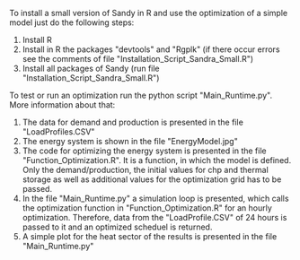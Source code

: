 To install a small version of Sandy in R and use the optimization of a simple model just do the following steps:

1. Install R
2. Install in R the packages "devtools" and "Rgplk" (if there occur errors see the comments of file "Installation_Script_Sandra_Small.R")
3. Install all packages of Sandy (run file "Installation_Script_Sandra_Small.R")


To test or run an optimization run the python script "Main_Runtime.py". More information about that:
1. The data for demand and production is presented in the file "LoadProfiles.CSV"
2. The energy system is shown in the file "EnergyModel.jpg"
3. The code for optimizing the energy system is presented in the file "Function_Optimization.R". It is a function, in which the model is defined. Only the demand/production, the initial values for chp and thermal storage as well as additional values for the optimization grid has to be passed.
4. In the file "Main_Runtime.py" a simulation loop is presented, which calls the optimization function in "Function_Optimization.R" for an hourly optimization. Therefore, data from the "LoadProfile.CSV" of 24 hours is passed to it and an optimized scheduel is returned.
5. A simple plot for the heat sector of the results is presented in the file "Main_Runtime.py"


